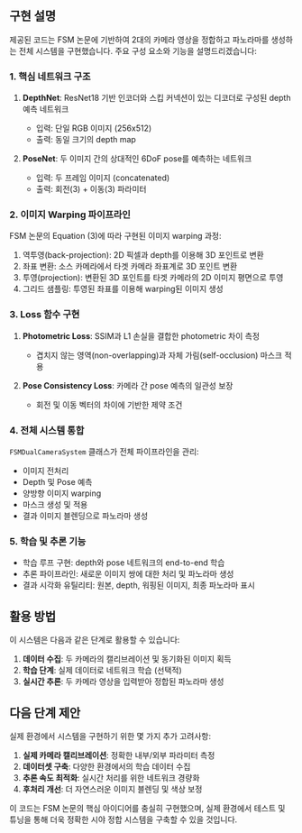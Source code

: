 ## 구현 설명

제공된 코드는 FSM 논문에 기반하여 2대의 카메라 영상을 정합하고 파노라마를 생성하는 전체 시스템을 구현했습니다. 주요 구성 요소와 기능을 설명드리겠습니다:

### 1. 핵심 네트워크 구조

1. **DepthNet**: ResNet18 기반 인코더와 스킵 커넥션이 있는 디코더로 구성된 depth 예측 네트워크
   - 입력: 단일 RGB 이미지 (256x512)
   - 출력: 동일 크기의 depth map

2. **PoseNet**: 두 이미지 간의 상대적인 6DoF pose를 예측하는 네트워크
   - 입력: 두 프레임 이미지 (concatenated)
   - 출력: 회전(3) + 이동(3) 파라미터

### 2. 이미지 Warping 파이프라인

FSM 논문의 Equation (3)에 따라 구현된 이미지 warping 과정:
1. 역투영(back-projection): 2D 픽셀과 depth를 이용해 3D 포인트로 변환
2. 좌표 변환: 소스 카메라에서 타겟 카메라 좌표계로 3D 포인트 변환
3. 투영(projection): 변환된 3D 포인트를 타겟 카메라의 2D 이미지 평면으로 투영
4. 그리드 샘플링: 투영된 좌표를 이용해 warping된 이미지 생성

### 3. Loss 함수 구현

1. **Photometric Loss**: SSIM과 L1 손실을 결합한 photometric 차이 측정
   - 겹치지 않는 영역(non-overlapping)과 자체 가림(self-occlusion) 마스크 적용

2. **Pose Consistency Loss**: 카메라 간 pose 예측의 일관성 보장
   - 회전 및 이동 벡터의 차이에 기반한 제약 조건

### 4. 전체 시스템 통합

`FSMDualCameraSystem` 클래스가 전체 파이프라인을 관리:
- 이미지 전처리
- Depth 및 Pose 예측
- 양방향 이미지 warping
- 마스크 생성 및 적용
- 결과 이미지 블렌딩으로 파노라마 생성

### 5. 학습 및 추론 기능

- 학습 루프 구현: depth와 pose 네트워크의 end-to-end 학습
- 추론 파이프라인: 새로운 이미지 쌍에 대한 처리 및 파노라마 생성
- 결과 시각화 유틸리티: 원본, depth, 워핑된 이미지, 최종 파노라마 표시

## 활용 방법

이 시스템은 다음과 같은 단계로 활용할 수 있습니다:

1. **데이터 수집**: 두 카메라의 캘리브레이션 및 동기화된 이미지 획득
2. **학습 단계**: 실제 데이터로 네트워크 학습 (선택적)
3. **실시간 추론**: 두 카메라 영상을 입력받아 정합된 파노라마 생성

## 다음 단계 제안

실제 환경에서 시스템을 구현하기 위한 몇 가지 추가 고려사항:

1. **실제 카메라 캘리브레이션**: 정확한 내부/외부 파라미터 측정
2. **데이터셋 구축**: 다양한 환경에서의 학습 데이터 수집
3. **추론 속도 최적화**: 실시간 처리를 위한 네트워크 경량화
4. **후처리 개선**: 더 자연스러운 이미지 블렌딩 및 색상 보정

이 코드는 FSM 논문의 핵심 아이디어를 충실히 구현했으며, 실제 환경에서 테스트 및 튜닝을 통해 더욱 정확한 시야 정합 시스템을 구축할 수 있을 것입니다.